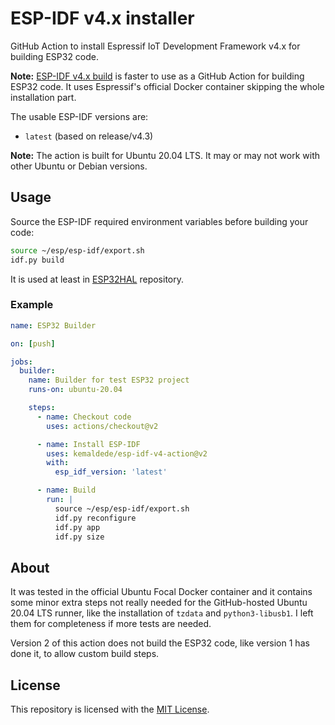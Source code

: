# ESP-IDF v4.x installer

GitHub Action to install Espressif IoT Development Framework v4.x for building ESP32 code.

**Note:** [ESP-IDF v4.x build](https://github.com/marketplace/actions/esp-idf-v4-x-build) is faster to use as a GitHub Action for
building ESP32 code. It uses Espressif's official Docker container skipping the whole installation part.

The usable ESP-IDF versions are:

- `latest` (based on release/v4.3)

**Note:** The action is built for Ubuntu 20.04 LTS. It may or may not work with other Ubuntu or Debian versions.

## Usage

Source the ESP-IDF required environment variables before building your code:

```sh
source ~/esp/esp-idf/export.sh
idf.py build
```

It is used at least in [ESP32HAL](https://github.com/CalinRadoni/ESP32HAL) repository.

### Example

```yml
name: ESP32 Builder

on: [push]

jobs:
  builder:
    name: Builder for test ESP32 project
    runs-on: ubuntu-20.04

    steps:
      - name: Checkout code
        uses: actions/checkout@v2

      - name: Install ESP-IDF
        uses: kemaldede/esp-idf-v4-action@v2
        with:
          esp_idf_version: 'latest'

      - name: Build
        run: |
          source ~/esp/esp-idf/export.sh
          idf.py reconfigure
          idf.py app
          idf.py size
```

## About

It was tested in the official Ubuntu Focal Docker container and it contains some minor extra steps not really needed for the GitHub-hosted Ubuntu 20.04 LTS runner, like the installation of `tzdata` and `python3-libusb1`. I left them for completeness if more tests are needed.

Version 2 of this action does not build the ESP32 code, like version 1 has done it, to allow custom build steps.

## License

This repository is licensed with the [MIT License](LICENSE).
